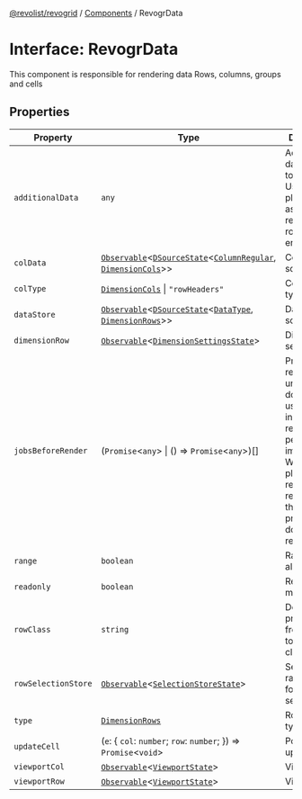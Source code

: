 [@revolist/revogrid](README.md) / [Components](Namespace.Components.md) / RevogrData

# Interface: RevogrData

This component is responsible for rendering data
Rows, columns, groups and cells

## Properties

| Property | Type | Description | Defined in |
| ------ | ------ | ------ | ------ |
| `additionalData` | `any` | Additional data to pass to renderer Used in plugins such as vue or react to pass root app entity to cells | [src/components.d.ts:310](https://github.com/revolist/revogrid/blob/5e3002471d0c6a5af7f60949f39b6639df457ad1/src/components.d.ts#L310) |
| `colData` | [`Observable`](TypeAlias.Observable.md)\<[`DSourceState`](TypeAlias.DSourceState.md)\<[`ColumnRegular`](Interface.ColumnRegular.md), [`DimensionCols`](TypeAlias.DimensionCols.md)\>\> | Column source | [src/components.d.ts:314](https://github.com/revolist/revogrid/blob/5e3002471d0c6a5af7f60949f39b6639df457ad1/src/components.d.ts#L314) |
| `colType` | [`DimensionCols`](TypeAlias.DimensionCols.md) \| `"rowHeaders"` | Column data type | [src/components.d.ts:318](https://github.com/revolist/revogrid/blob/5e3002471d0c6a5af7f60949f39b6639df457ad1/src/components.d.ts#L318) |
| `dataStore` | [`Observable`](TypeAlias.Observable.md)\<[`DSourceState`](TypeAlias.DSourceState.md)\<[`DataType`](TypeAlias.DataType.md), [`DimensionRows`](TypeAlias.DimensionRows.md)\>\> | Data rows source | [src/components.d.ts:322](https://github.com/revolist/revogrid/blob/5e3002471d0c6a5af7f60949f39b6639df457ad1/src/components.d.ts#L322) |
| `dimensionRow` | [`Observable`](TypeAlias.Observable.md)\<[`DimensionSettingsState`](Interface.DimensionSettingsState.md)\> | Dimension settings Y | [src/components.d.ts:326](https://github.com/revolist/revogrid/blob/5e3002471d0c6a5af7f60949f39b6639df457ad1/src/components.d.ts#L326) |
| `jobsBeforeRender` | (`Promise`\<`any`\> \| () => `Promise`\<`any`\>)[] | Prevent rendering until job is done. Can be used for initial rendering performance improvement. When several plugins require initial rendering this will prevent double initial rendering. | [src/components.d.ts:330](https://github.com/revolist/revogrid/blob/5e3002471d0c6a5af7f60949f39b6639df457ad1/src/components.d.ts#L330) |
| `range` | `boolean` | Range allowed | [src/components.d.ts:334](https://github.com/revolist/revogrid/blob/5e3002471d0c6a5af7f60949f39b6639df457ad1/src/components.d.ts#L334) |
| `readonly` | `boolean` | Readonly mode | [src/components.d.ts:338](https://github.com/revolist/revogrid/blob/5e3002471d0c6a5af7f60949f39b6639df457ad1/src/components.d.ts#L338) |
| `rowClass` | `string` | Defines property from which to read row class | [src/components.d.ts:342](https://github.com/revolist/revogrid/blob/5e3002471d0c6a5af7f60949f39b6639df457ad1/src/components.d.ts#L342) |
| `rowSelectionStore` | [`Observable`](TypeAlias.Observable.md)\<[`SelectionStoreState`](TypeAlias.SelectionStoreState.md)\> | Selection, range, focus for row selection | [src/components.d.ts:346](https://github.com/revolist/revogrid/blob/5e3002471d0c6a5af7f60949f39b6639df457ad1/src/components.d.ts#L346) |
| `type` | [`DimensionRows`](TypeAlias.DimensionRows.md) | Row data type | [src/components.d.ts:350](https://github.com/revolist/revogrid/blob/5e3002471d0c6a5af7f60949f39b6639df457ad1/src/components.d.ts#L350) |
| `updateCell` | (`e`: \{ `col`: `number`; `row`: `number`; \}) => `Promise`\<`void`\> | Pointed cell update. | [src/components.d.ts:354](https://github.com/revolist/revogrid/blob/5e3002471d0c6a5af7f60949f39b6639df457ad1/src/components.d.ts#L354) |
| `viewportCol` | [`Observable`](TypeAlias.Observable.md)\<[`ViewportState`](Interface.ViewportState.md)\> | Viewport X | [src/components.d.ts:358](https://github.com/revolist/revogrid/blob/5e3002471d0c6a5af7f60949f39b6639df457ad1/src/components.d.ts#L358) |
| `viewportRow` | [`Observable`](TypeAlias.Observable.md)\<[`ViewportState`](Interface.ViewportState.md)\> | Viewport Y | [src/components.d.ts:362](https://github.com/revolist/revogrid/blob/5e3002471d0c6a5af7f60949f39b6639df457ad1/src/components.d.ts#L362) |
